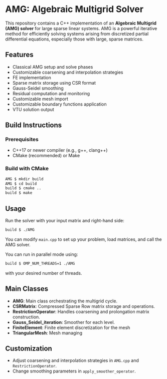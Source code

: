 # AMG: Algebraic Multigrid Solver

This repository contains a C++ implementation of an **Algebraic Multigrid (AMG) solver** for large sparse linear systems. AMG is a powerful iterative method for efficiently solving systems arising from discretized partial differential equations, especially those with large, sparse matrices.

## Features

- Classical AMG setup and solve phases
- Customizable coarsening and interpolation strategies
- FE implementation
- Sparse matrix storage using CSR format
- Gauss-Seidel smoothing
- Residual computation and monitoring
- Customizable mesh import
- Customizable boundary functions application
- VTU solution output

## Build Instructions

### Prerequisites

- C++17 or newer compiler (e.g., g++, clang++)
- CMake (recommended) or Make

### Build with CMake

```sh
AMG $ mkdir build
AMG $ cd build
build $ cmake ..
build $ make
```

## Usage

Run the solver with your input matrix and right-hand side:

```sh
build $ ./AMG
```

You can modify `main.cpp` to set up your problem, load matrices, and call the AMG solver.

You can run in parallel mode using:

```sh
build $ OMP_NUM_THREADS=1 ./AMG
```
with your desired number of threads.

## Main Classes

- **AMG**: Main class orchestrating the multigrid cycle.
- **CSRMatrix**: Compressed Sparse Row matrix storage and operations.
- **RestrictionOperator**: Handles coarsening and prolongation matrix construction.
- **Gauss_Seidel_iteration**: Smoother for each level.
- **FiniteElement**: Finite element discretization for the mesh
- **TriangularMesh**: Mesh managing

## Customization

- Adjust coarsening and interpolation strategies in `AMG.cpp` and `RestrictionOperator`.
- Change smoothing parameters in `apply_smoother_operator`.


